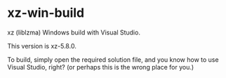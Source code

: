 # xz-win-build

xz (liblzma) Windows build with Visual Studio.

This version is xz-5.8.0.

To build, simply open the required solution file, and
you know how to use Visual Studio, right?
(or perhaps this is the wrong place for you.)
